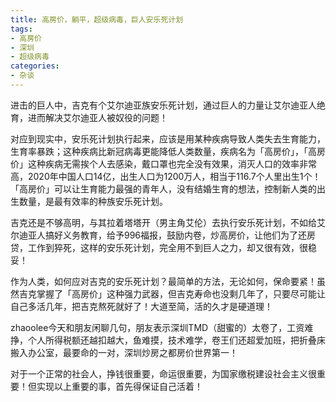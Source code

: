 ```yaml
---
title: 高房价，躺平，超级病毒，巨人安乐死计划
tags: 
- 高房价
- 深圳
- 超级病毒
categories:
- 杂谈
---
```




进击的巨人中，吉克有个艾尔迪亚族安乐死计划，通过巨人的力量让艾尔迪亚人绝育，进而解决艾尔迪亚人被奴役的问题！

对应到现实中，安乐死计划执行起来，应该是用某种疾病导致人类失去生育能力，生育率暴跌；这种疾病比新冠病毒更能降低人类数量，疾病名为「高房价」，「高房价」这种疾病无需挨个人去感染，戴口罩也完全没有效果，消灭人口的效率非常高，2020年中国人口14亿，出生人口为1200万人，相当于116.7个人里出生1个！「高房价」可以让生育能力最强的青年人，没有结婚生育的想法，控制新人类的出生数量，是最有效率的种族安乐死计划。

吉克还是不够高明，与其拉着塔塔开（男主角艾伦）去执行安乐死计划，不如给艾尔迪亚人搞好义务教育，给予996福报，鼓励内卷，炒高房价，让他们为了还房贷，工作到猝死，这样的安乐死计划，完全用不到巨人之力，却又很有效，很稳妥！

作为人类，如何应对吉克的安乐死计划？最简单的方法，无论如何，保命要紧！虽然吉克掌握了「高房价」这种强力武器，但吉克寿命也没剩几年了，只要尽可能让自己多活几年，把吉克熬死就好了！大道至简，活的久才是硬道理！

zhaoolee今天和朋友闲聊几句，朋友表示深圳TMD（甜蜜的）太卷了，工资难挣，个人所得税额还越扣越大，鱼难摸，技术难学，卷王们还超爱加班，把折叠床搬入办公室，最要命的一对，深圳炒房之都房价世界第一！

对于一个正常的社会人，挣钱很重要，命运很重要，为国家缴税建设社会主义很重要！但实现以上重要的事，首先得保证自己活着！


